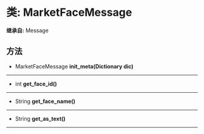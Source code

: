 # 类: MarketFaceMessage  
  
**继承自:** Message  
  
## 方法 
  
- MarketFaceMessage **init_meta(Dictionary dic)**  
  
---  
  
- int **get_face_id()**  
  
---  
  
- String **get_face_name()**  
  
---  
  
- String **get_as_text()**  
  
---  
  

